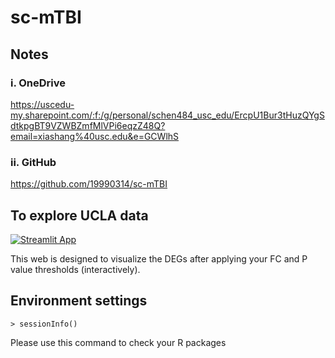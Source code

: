 # sc-mTBI
## Notes

### i. OneDrive
https://uscedu-my.sharepoint.com/:f:/g/personal/schen484_usc_edu/ErcpU1Bur3tHuzQYgSdtkpgBT9VZWBZmfMlVPi6eqzZ48Q?email=xiashang%40usc.edu&e=GCWlhS

### ii. GitHub
https://github.com/19990314/sc-mTBI


## To explore UCLA data
[![Streamlit App](https://static.streamlit.io/badges/streamlit_badge_black_white.svg)](https://19990314-sc-mtbi-ucla-visual-7cwnuz.streamlit.app/)

This web is designed to visualize the DEGs after applying your FC and P value thresholds (interactively).


## Environment settings
```
> sessionInfo()
```
Please use this command to check your R packages

